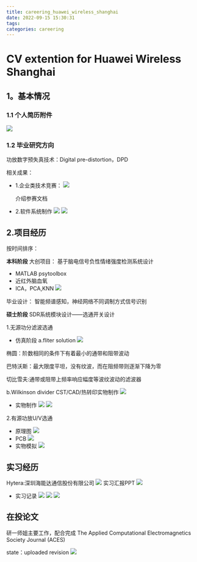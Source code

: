 ```yaml
---
title: careering_huawei_wireless_shanghai
date: 2022-09-15 15:30:31
tags:
categories: careering
---
```

# CV extention for Huawei Wireless Shanghai 

## 1。基本情况
### 1.1 个人简历附件
![](https://cdn.staticaly.com/gh/JC-GGBond/image-JC@master/careering/射频硬件方向+朱敬慈+兰州大学+电子信息.64s13wb0ibg0.webp)
### 1.2 毕业研究方向
功放数字预失真技术：Digital pre-distortion，DPD

相关成果：
* 1.企业类技术竞赛：
  ![](https://cdn.staticaly.com/gh/JC-GGBond/image-JC@master/careering/证书.2eralrvxiihw.webp)

  介绍参赛文档

* 2.软件系统制作
    ![](https://cdn.staticaly.com/gh/JC-GGBond/image-JC@master/careering/制作matlab软件.2ajnrdjxqkn4.webp)
    ![](https://cdn.staticaly.com/gh/JC-GGBond/image-JC@master/careering/软著.6r80ax7ptco.webp)
## 2.项目经历
按时间排序：

**本科阶段**
大创项目：
基于脑电信号负性情绪强度检测系统设计
* MATLAB psytoolbox 
* 近红外脑血氧
* ICA，PCA,KNN
![](https://cdn.staticaly.com/gh/JC-GGBond/image-JC@master/careering/f2884a917118a9962be04563c28f658.43wr3mm8byw0.webp)

毕业设计：
智能频谱感知，神经网络不同调制方式信号识别

**硕士阶段**
SDR系统模块设计——选通开关设计

1.无源功分滤波选通
* 仿真阶段
a.fliter solution
![](https://cdn.staticaly.com/gh/JC-GGBond/image-JC@master/careering/功分滤波filter.2iph5ob51y00.webp)

椭圆：阶数相同的条件下有着最小的通带和阻带波动

巴特沃斯：最大限度平坦，没有纹波，而在阻频带则逐渐下降为零

切比雪夫:通带或阻带上频率响应幅度等波纹波动的滤波器

b.Wilkinson divider CST/CAD/热转印实物制作 
![](https://cdn.staticaly.com/gh/JC-GGBond/image-JC@master/careering/功分滤波仿真.2z39xof8vu00.webp)
* 实物制作
![](https://cdn.staticaly.com/gh/JC-GGBond/image-JC@master/careering/功分滤波.77nefyzbv2s0.webp)
![](https://cdn.staticaly.com/gh/JC-GGBond/image-JC@master/careering/功分滤波实物.4d5d3zpkboa0.webp)

2.有源功放U/V选通
* 原理图
![](https://cdn.staticaly.com/gh/JC-GGBond/image-JC@master/careering/立创原理图.1nkk8ua6r5kw.webp)
* PCB
![](https://cdn.staticaly.com/gh/JC-GGBond/image-JC@master/careering/立创PCB.5u9xfzu8c1w0.webp)
* 实物模拟
![](https://cdn.staticaly.com/gh/JC-GGBond/image-JC@master/careering/立创3D.6qyknpyxrlo0.webp)

## 实习经历
Hytera:深圳海能达通信股份有限公司
![](https://cdn.staticaly.com/gh/JC-GGBond/image-JC@master/careering/Hytera_intern.4zgc68iqnjg0.webp)
实习汇报PPT
![](https://cdn.staticaly.com/gh/JC-GGBond/image-JC@master/careering/Hytera_intern_JC.7havpd67zxo0.webp)
* 实习记录
![](https://cdn.staticaly.com/gh/JC-GGBond/image-JC@master/careering/Intern经历.6nrxz54k5aw.webp)
![](https://cdn.staticaly.com/gh/JC-GGBond/image-JC@master/careering/RF设备.7axgjkxu9900.webp)
![](https://cdn.staticaly.com/gh/JC-GGBond/image-JC@master/careering/Intern经历.6nrxz54k5aw.webp)

## 在投论文
研一师姐主要工作，配合完成
The Applied Computational Electromagnetics Society Journal (ACES)

state：uploaded revision 
![](https://cdn.staticaly.com/gh/JC-GGBond/image-JC@master/careering/论文.5kkhaex1znc0.webp)